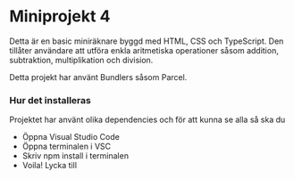 # Miniprojekt 4

Detta är en basic miniräknare byggd med HTML, CSS och TypeScript. Den tillåter användare att utföra enkla aritmetiska operationer såsom addition, subtraktion, multiplikation och division.

Detta projekt har använt Bundlers såsom Parcel.

### Hur det installeras

Projektet har använt olika dependencies och för att kunna se alla så ska du 
* Öppna Visual Studio Code 
* Öppna terminalen i VSC
* Skriv npm install i terminalen
* Voila! Lycka till